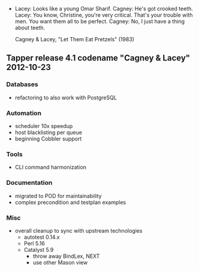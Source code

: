 * Lacey: Looks like a young Omar Sharif.
  Cagney: He's got crooked teeth.
  Lacey: You know, Christine, you're very critical. That's your trouble with men. You want them all to be perfect.
  Cagney: No, I just have a thing about teeth.

  Cagney & Lacey, "Let Them Eat Pretzels" (1983)

## Tapper release 4.1 codename "Cagney & Lacey" 2012-10-23

### Databases

* refactoring to also work with PostgreSQL

### Automation

* scheduler 10x speedup
* host blacklisting per queue
* beginning Cobbler support

### Tools

* CLI command harmonization

### Documentation

* migrated to POD for maintainability
* complex precondition and testplan examples

### Misc

* overall cleanup to sync with upstream technologies
  * autotest 0.14.x
  * Perl 5.16
  * Catalyst 5.9
    * throw away BindLex, NEXT
    * use other Mason view
